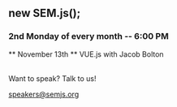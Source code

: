 ## new SEM.js();
### 2nd Monday of every month -- 6:00 PM

** November 13th ** VUE.js with Jacob Bolton
<br/>
<br/>

Want to speak? Talk to us!

speakers@semjs.org

